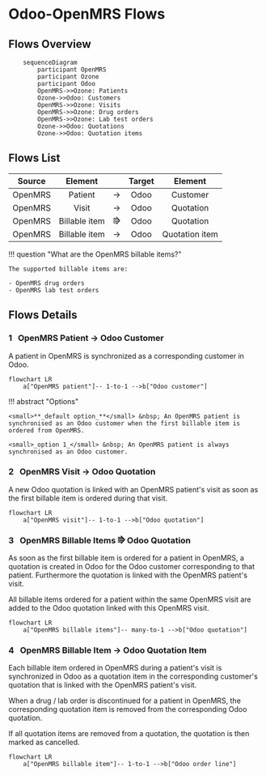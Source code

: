 # Odoo-OpenMRS Flows

## Flows Overview

``` mermaid
    sequenceDiagram
        participant OpenMRS
        participant Ozone
        participant Odoo
        OpenMRS->>Ozone: Patients
        Ozone->>Odoo: Customers
        OpenMRS->>Ozone: Visits
        OpenMRS->>Ozone: Drug orders
        OpenMRS->>Ozone: Lab test orders
        Ozone->>Odoo: Quotations
        Ozone->>Odoo: Quotation items
```

## Flows List

|Source|    Element    | |Target|     Element     |
|:---:|:-------------:|:---:|:---:|:---------------:|
|OpenMRS|    Patient    |→|Odoo|    Customer     |
|OpenMRS|     Visit     |→|Odoo|    Quotation    |
|OpenMRS| Billable item |⭆|Odoo|    Quotation    |
|OpenMRS| Billable item |→|Odoo| Quotation item |


!!! question "What are the OpenMRS billable items?"

    The supported billable items are:

    - OpenMRS drug orders
    - OpenMRS lab test orders

## Flows Details

### **1** &nbsp; OpenMRS Patient → Odoo Customer

A patient in OpenMRS is synchronized as a corresponding customer in Odoo.

``` mermaid
flowchart LR
    a["OpenMRS patient"]-- 1-to-1 -->b["Odoo customer"]
```

!!! abstract "Options"

    <small>**_default option_**</small> &nbsp; An OpenMRS patient is synchronised as an Odoo customer when the first billable item is ordered from OpenMRS.

    <small>_option 1_</small> &nbsp; An OpenMRS patient is always synchronised as an Odoo customer.

### **2** &nbsp; OpenMRS Visit → Odoo Quotation

A new Odoo quotation is linked with an OpenMRS patient's visit as soon as the first billable item is ordered during that visit.

``` mermaid
flowchart LR
    a["OpenMRS visit"]-- 1-to-1 -->b["Odoo quotation"]
```

### **3** &nbsp; OpenMRS Billable Items ⭆ Odoo Quotation

As soon as the first billable item is ordered for a patient in OpenMRS, a quotation is created in Odoo for the Odoo customer corresponding to that patient. Furthermore the quotation is linked with the OpenMRS patient's visit.

All billable items ordered for a patient within the same OpenMRS visit are added to the Odoo quotation linked with this OpenMRS visit.

``` mermaid
flowchart LR
    a["OpenMRS billable items"]-- many-to-1 -->b["Odoo quotation"]
```

### **4** &nbsp; OpenMRS Billable Item → Odoo Quotation Item

Each billable item ordered in OpenMRS during a patient's visit is synchronized in Odoo as a quotation item in the corresponding customer's quotation that is linked with the OpenMRS patient's visit.

When a drug / lab order is discontinued for a patient in OpenMRS, the corresponding quotation item is removed from the corresponding Odoo quotation.

If all quotation items are removed from a quotation, the quotation is then marked as cancelled.

``` mermaid
flowchart LR
    a["OpenMRS billable item"]-- 1-to-1 -->b["Odoo order line"]
```
